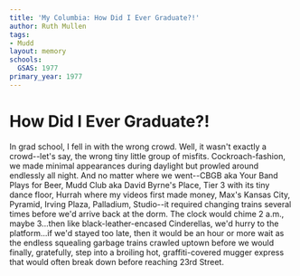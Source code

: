 ```yaml
---
title: 'My Columbia: How Did I Ever Graduate?!'
author: Ruth Mullen
tags:
- Mudd
layout: memory
schools:
  GSAS: 1977
primary_year: 1977
---
```

# How Did I Ever Graduate?!

In grad school, I fell in with the wrong crowd.  Well, it wasn't exactly a crowd--let's say, the wrong tiny little group of misfits.  Cockroach-fashion, we made minimal appearances during daylight but prowled around endlessly all night.  And no matter where we went--CBGB aka Your Band Plays for Beer, Mudd Club aka David Byrne's Place, Tier 3 with its tiny dance floor, Hurrah where my videos first made money, Max's Kansas City, Pyramid, Irving Plaza, Palladium, Studio--it required changing trains several times before we'd arrive back at the dorm.  The clock would chime 2 a.m., maybe 3...then like black-leather-encased Cinderellas, we'd hurry to the platform...if we'd stayed too late, then it would be an hour or more wait as the endless squealing garbage trains crawled uptown before we would finally, gratefully, step into a broiling hot, graffiti-covered mugger express that would often break down before reaching 23rd Street.
